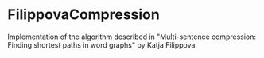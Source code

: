 # FilippovaCompression
Implementation of the algorithm described in "Multi-sentence compression: Finding shortest paths in word graphs" by Katja Filippova
